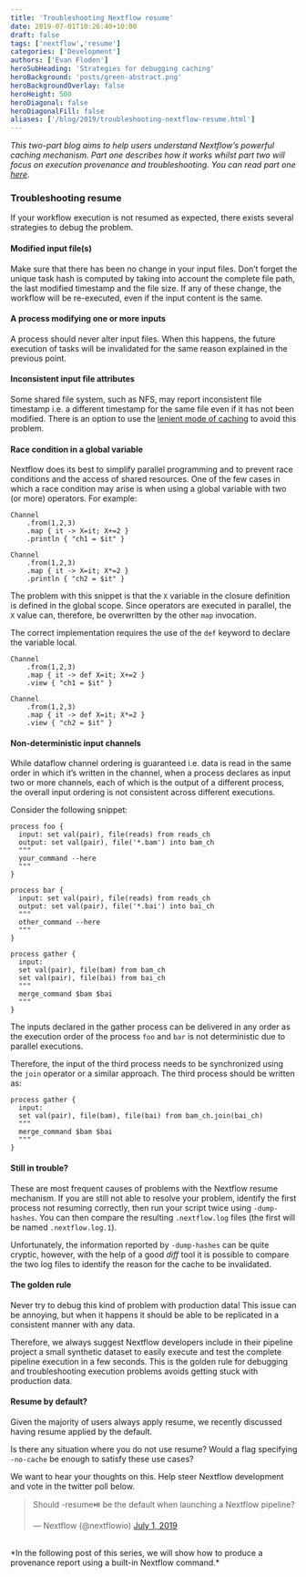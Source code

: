 ```yaml
---
title: 'Troubleshooting Nextflow resume'
date: 2019-07-01T10:26:40+10:00
draft: false
tags: ['nextflow','resume']
categories: ['Development']
authors: ['Evan Floden']
heroSubHeading: 'Strategies for debugging caching'
heroBackground: 'posts/green-abstract.png'
heroBackgroundOverlay: false
heroHeight: 500
heroDiagonal: false
heroDiagonalFill: false
aliases: ['/blog/2019/troubleshooting-nextflow-resume.html']
---
```


*This two-part blog aims to help users understand Nextflow’s powerful caching mechanism. Part one describes how it works whilst part two will focus on execution provenance and troubleshooting. You can read part one [here](blog/2019/demystifying-nextflow-resume.html)*.

### Troubleshooting resume

If your workflow execution is not resumed as expected, there exists several strategies to debug the problem.

#### Modified input file(s)

Make sure that there has been no change in your input files. Don’t forget the unique task hash is computed by taking into account the complete file path, the last modified timestamp and the file size. If any of these change, the workflow will be re-executed,  even if the input content is the same. 

#### A process modifying one or more inputs

A process should never alter input files. When this happens, the future execution of tasks will be invalidated for the same reason explained in the previous point.

#### Inconsistent input file attributes

Some shared file system, such as NFS, may report inconsistent file timestamp i.e. a different timestamp for the same file even if it has not been modified. There is an option to use the [lenient mode of caching](https://www.nextflow.io/docs/latest/process.html#cache) to avoid this problem.

#### Race condition in a global variable

Nextflow does its best to simplify parallel programming and to prevent race conditions and the access of shared resources. One of the few cases in which a race condition may arise is when using a global variable with two (or more) operators. For example:

```
Channel
    .from(1,2,3)
    .map { it -> X=it; X+=2 }
    .println { "ch1 = $it" }

Channel
    .from(1,2,3)
    .map { it -> X=it; X*=2 }
    .println { "ch2 = $it" }
```

The problem with this snippet is that the `X` variable in the closure definition is defined in the global scope. Since operators are executed in parallel, the `X` value can, therefore, be overwritten by the other `map` invocation.

The correct implementation requires the use of the `def` keyword to declare the variable local.

```
Channel
    .from(1,2,3)
    .map { it -> def X=it; X+=2 }
    .view { "ch1 = $it" }

Channel
    .from(1,2,3)
    .map { it -> def X=it; X*=2 }
    .view { "ch2 = $it" }
```

#### Non-deterministic input channels

While dataflow channel ordering is guaranteed i.e. data is read in the same order in which it’s written in the channel, when a process declares as input two or more channels, each of which is the output of a different process, the overall input ordering is not consistent across different executions.

Consider the following snippet:

```
process foo {
  input: set val(pair), file(reads) from reads_ch
  output: set val(pair), file('*.bam') into bam_ch
  """
  your_command --here
  """
}

process bar {
  input: set val(pair), file(reads) from reads_ch
  output: set val(pair), file('*.bai') into bai_ch
  """
  other_command --here
  """
}

process gather {
  input:
  set val(pair), file(bam) from bam_ch
  set val(pair), file(bai) from bai_ch
  """
  merge_command $bam $bai
  """
}
```

The inputs declared in the gather process can be delivered in any order as the execution order of the process `foo` and `bar` is not deterministic due to parallel executions.

Therefore, the input of the third process needs to be synchronized using the `join` operator or a similar approach. The third process should be written as:

```
process gather {
  input:
  set val(pair), file(bam), file(bai) from bam_ch.join(bai_ch)
  """
  merge_command $bam $bai
  """
}
```

#### Still in trouble?

These are most frequent causes of problems with the Nextflow resume mechanism. If you are still not able to resolve 
your problem, identify the first process not resuming correctly, then run your script twice using `-dump-hashes`. You can then compare the resulting `.nextflow.log` files (the first will be named `.nextflow.log.1`). 

Unfortunately, the information reported by `-dump-hashes` can be quite cryptic, however, with the help of a good *diff* tool it is possible to compare the two log files to identify the reason for the cache to be invalidated.  

#### The golden rule

Never try to debug this kind of problem with production data! This issue can be annoying, but when it happens
it should be able to be replicated in a consistent manner with any data.

Therefore, we always suggest Nextflow developers include in their pipeline project 
a small synthetic dataset to easily execute and test the complete pipeline execution in a few seconds. 
This is the golden rule for debugging and troubleshooting execution problems avoids getting stuck with production data.

#### Resume by default?

Given the majority of users always apply resume, we recently discussed having resume applied by the default. 

Is there any situation where you do not use resume? Would a flag specifying `-no-cache` be enough to satisfy these use cases? 

We want to hear your thoughts on this. Help steer Nextflow development and vote in the twitter poll below.

<blockquote class="twitter-tweet" data-partner="tweetdeck"><p lang="en" dir="ltr">Should -resume⏯️ be the default when launching a Nextflow pipeline?</p>&mdash; Nextflow (@nextflowio) <a href="https://twitter.com/nextflowio/status/1145599932268785665?ref_src=twsrc%5Etfw">July 1, 2019</a></blockquote>
<script async src="https://platform.twitter.com/widgets.js" charset="utf-8"></script>

<br>
*In the following post of this series, we will show how to produce a provenance report using a built-in Nextflow command.*